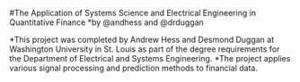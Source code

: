 #The Application of Systems Science and Electrical Engineering in Quantitative Finance
*by @andhess and @drduggan

*This project was completed by Andrew Hess and Desmond Duggan at Washington University in St. Louis as part of the degree requirements for the Department of Electrical and Systems Engineering.
*The project applies various signal processing and prediction methods to financial data.
